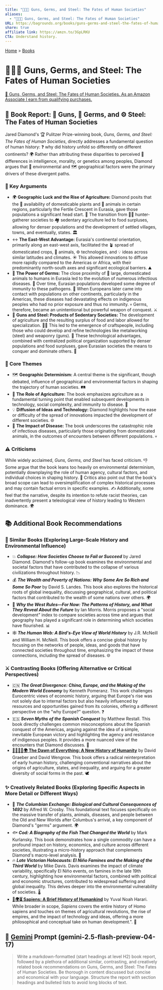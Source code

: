 ```yaml
---
title: "🔫🦠🔩 Guns, Germs, and Steel: The Fates of Human Societies"
aliases:
  - "🔫🦠🔩 Guns, Germs, and Steel: The Fates of Human Societies"
URL: https://bagrounds.org/books/guns-germs-and-steel-the-fates-of-human-societies
share: true
affiliate link: https://amzn.to/3GpLRKU
CTA: Understand history.
---
```

[Home](../index.md) > [Books](./index.md)  
# 🔫🦠🔩 Guns, Germs, and Steel: The Fates of Human Societies  
[🛒 Guns, Germs, and Steel: The Fates of Human Societies. As an Amazon Associate I earn from qualifying purchases.](https://amzn.to/3GpLRKU)  
  
## 📖 Book Report: 🔫 Guns, 🦠 Germs, and ⚙️ Steel: The Fates of Human Societies  
  
Jared Diamond's 🏆 Pulitzer Prize-winning book, *Guns, Germs, and Steel: The Fates of Human Societies*, directly addresses a fundamental question of human history: ❓ why did history unfold so differently on different continents? 🌍 Rather than attributing these disparities to perceived 🤔 differences in intelligence, morality, or genetics among peoples, Diamond argues that 🌱 environmental and 🗺️ geographical factors were the primary drivers of these divergent paths.  
  
### 🔑 Key Arguments  
  
* 🌍 **Geographic Luck and the Rise of Agriculture:** Diamond posits that the 🌾 availability of domesticable plants and 🐄 animals in certain regions, particularly the Fertile Crescent in Eurasia, gave those populations a significant head start. 🏃 The transition from 🧑‍🌾 hunter-gatherer societies to 🏘️ sedentary agriculture led to food surpluses, allowing for denser populations and the development of settled villages, towns, and eventually, states. 🏛️  
* ↔️ **The East-West Advantage:** Eurasia's continental orientation, primarily along an east-west axis, facilitated the 🪴 spread of domesticated crops, 🐄 animals, ⚙️ technologies, and 💡 ideas across similar latitudes and climates. ☀️ This allowed innovations to diffuse more rapidly compared to the Americas or Africa, with their predominantly north-south axes and significant ecological barriers. ⛰️  
* 🦠 **The Power of Germs:** The close proximity of 🐄 large, domesticated animals to humans in Eurasia led to the evolution of numerous infectious diseases. 🤧 Over time, Eurasian populations developed some degree of immunity to these pathogens. 💪 When Europeans later came into contact with populations on other continents, particularly in the Americas, these diseases had devastating effects on indigenous peoples who had no prior exposure and thus no immunity. 💀 Germs, therefore, became an unintentional but powerful weapon of conquest. ⚔️  
* 🔫 **Guns and Steel: Products of Sedentary Societies:** The development of agriculture and the resulting surplus of food and labor allowed for specialization. 🧑‍🎨 This led to the emergence of craftspeople, including those who could develop and refine technologies like metalworking (steel) and weaponry (guns). 🔨 These technological advantages, combined with centralized political organization supported by denser populations and food surpluses, gave Eurasian societies the means to conquer and dominate others. 👑  
  
### 🎯 Core Themes  
  
* 🗺️ **Geographic Determinism:** A central theme is the significant, though debated, influence of geographical and environmental factors in shaping the trajectory of human societies. 🛤️  
* 🌱 **The Role of Agriculture:** The book emphasizes agriculture as a fundamental turning point that enabled subsequent developments in technology, social complexity, and immunity to disease. 🔄  
* 💡 **Diffusion of Ideas and Technology:** Diamond highlights how the ease or difficulty of the spread of innovations impacted the development of different societies. 🌐  
* 🤕 **The Impact of Disease:** The book underscores the catastrophic role of infectious diseases, particularly those originating from domesticated animals, in the outcomes of encounters between different populations. 💀  
  
### ⚠️ Criticisms  
  
While widely acclaimed, *Guns, Germs, and Steel* has faced criticism. 👎 Some argue that the book leans too heavily on environmental determinism, potentially downplaying the role of human agency, cultural factors, and individual choices in shaping history. 🤔 Critics also point out that the book's broad scope can lead to oversimplification of complex historical processes and may contain factual errors in specific examples. ✍️ Additionally, some feel that the narrative, despite its intention to refute racist theories, can inadvertently present a teleological view of history leading to Western dominance. 🌍  
  
## 📚 Additional Book Recommendations  
  
### 🤝 Similar Books (Exploring Large-Scale History and Environmental Influence)  
  
* 💥 ***Collapse: How Societies Choose to Fail or Succeed*** by Jared Diamond. Diamond's follow-up book examines the environmental and societal factors that have contributed to the collapse of various civilizations throughout history. 📉  
* 💰 ***The Wealth and Poverty of Nations: Why Some Are So Rich and Some So Poor*** by David S. Landes. This book also explores the historical roots of global inequality, discussing geographical, cultural, and political factors that contributed to the wealth of some nations over others. 🌍  
* 👑 ***Why the West Rules—For Now: The Patterns of History, and What They Reveal About the Future*** by Ian Morris. Morris proposes a "social development" index to compare societies across time and argues that geography has played a significant role in determining which societies have flourished. 📊  
* 🕸️ ***The Human Web: A Bird's-Eye View of World History*** by J.R. McNeill and William H. McNeill. This book offers a concise global history by focusing on the networks of people, ideas, and goods that have connected societies throughout time, emphasizing the impact of these connections, including the spread of diseases. 🌐  
  
### ⚔️ Contrasting Books (Offering Alternative or Critical Perspectives)  
  
* 🇨🇳 ***The Great Divergence: China, Europe, and the Making of the Modern World Economy*** by Kenneth Pomeranz. This work challenges Eurocentric views of economic history, arguing that Europe's rise was not solely due to internal factors but also heavily influenced by resources and opportunities gained from its colonies, offering a different perspective on the "why Europe?" question. ❓  
* 🇪🇸 ***Seven Myths of the Spanish Conquest*** by Matthew Restall. This book directly challenges common misconceptions about the Spanish conquest of the Americas, arguing against the idea of a simple, inevitable European victory and highlighting the agency and resistance of indigenous peoples. It provides a more nuanced view of the encounters that Diamond discusses. 🌿  
* **[🌅🧑‍🤝‍🧑🌍 The Dawn of Everything: A New History of Humanity](./the-dawn-of-everything.md)** by David Graeber and David Wengrow. This book offers a radical reinterpretation of early human history, challenging conventional narratives about the origins of agriculture, states, and inequality, and arguing for a greater diversity of social forms in the past. 🕊️  
  
### ✨ Creatively Related Books (Exploring Specific Aspects in More Detail or Different Ways)  
  
* 🔄 ***The Columbian Exchange: Biological and Cultural Consequences of 1492*** by Alfred W. Crosby. This foundational text focuses specifically on the massive transfer of plants, animals, diseases, and people between the Old and New Worlds after Columbus's arrival, a key component of Diamond's "germs" argument. 🌍  
* 🐟 ***Cod: A Biography of the Fish That Changed the World*** by Mark Kurlansky. This book demonstrates how a single commodity can have a profound impact on history, economics, and culture across different societies, illustrating a micro-history approach that complements Diamond's macro-level analysis. 🎣  
* 🔥 ***Late Victorian Holocausts: El Niño Famines and the Making of the Third World*** by Mike Davis. Davis examines the impact of climate variability, specifically El Niño events, on famines in the late 19th century, highlighting how environmental factors, combined with political and economic structures, contributed to widespread suffering and global inequality. This delves deeper into the environmental vulnerability of societies. 🌡️  
* **[📜🌍⏳ Sapiens: A Brief History of Humankind](./sapiens-a-brief-history-of-humankind.md)** by Yuval Noah Harari. While broader in scope, *Sapiens* covers the entire history of Homo sapiens and touches on themes of agricultural revolutions, the rise of empires, and the impact of technology and ideas, offering a more philosophical and conceptual take on human development.". 🧠  
  
## 💬 [Gemini](../software/gemini.md) Prompt (gemini-2.5-flash-preview-04-17)  
> Write a markdown-formatted (start headings at level H2) book report, followed by a plethora of additional similar, contrasting, and creatively related book recommendations on Guns, Germs, and Steel: The Fates of Human Societies. Be thorough in content discussed but concise and economical with your language. Structure the report with section headings and bulleted lists to avoid long blocks of text.